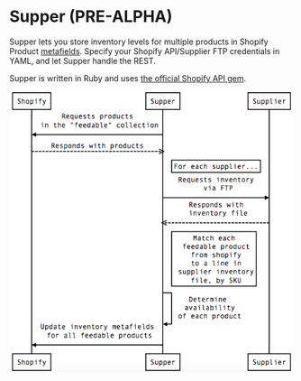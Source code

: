 # Supper (PRE-ALPHA)

Supper lets you store inventory levels for multiple products in Shopify Product [metafields](http://docs.shopify.com/api/metafield). Specify your Shopify API/Supplier FTP credentials in YAML, and let Supper handle the REST.

Supper is written in Ruby and uses [the official Shopify API gem](https://github.com/Shopify/shopify_api).

![Sequence Diagram](https://raw.githubusercontent.com/acobster/supper/master/doc/images/sequence-diagram.png)